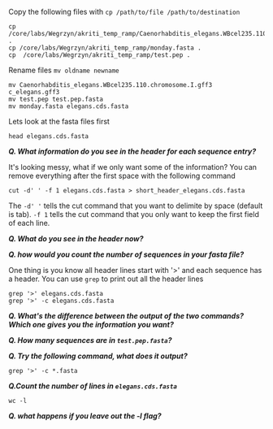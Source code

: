 Copy the following files with `cp /path/to/file /path/to/destination`
```
cp /core/labs/Wegrzyn/akriti_temp_ramp/Caenorhabditis_elegans.WBcel235.110.chromosome.I.gff3 .
cp /core/labs/Wegrzyn/akriti_temp_ramp/monday.fasta .
cp  /core/labs/Wegrzyn/akriti_temp_ramp/test.pep .
```

Rename files `mv oldname newname`
```
mv Caenorhabditis_elegans.WBcel235.110.chromosome.I.gff3 c_elegans.gff3
mv test.pep test.pep.fasta
mv monday.fasta elegans.cds.fasta 
```

Lets look at the fasta files first 
```
head elegans.cds.fasta
```
***Q. What information do you see in the header for each sequence entry?***

It's looking messy, what if we only want some of the information? You can remove everything after the first space with the following command 
```
cut -d' ' -f 1 elegans.cds.fasta > short_header_elegans.cds.fasta
```

The `-d' '` tells the cut command that you want to delimite by space (default is tab). `-f 1` tells the cut command that you only want to keep the first field of each line. 

***Q. What do you see in the header now?***

***Q. how would you count the number of sequences in your fasta file?***

One thing is you know all header lines start with '>' and each sequence has a header. You can use `grep` to print out all the header lines

```
grep '>' elegans.cds.fasta
grep '>' -c elegans.cds.fasta
```
***Q. What's the difference between the output of the two commands? Which one gives you the information you want?***

***Q. How many sequences are in `test.pep.fasta`?***

***Q. Try the following command, what does it output?***
```
grep '>' -c *.fasta
```

***Q.Count the number of lines in `elegans.cds.fasta`***
```
wc -l 
```



***Q. what happens if you leave out the -l flag?***






